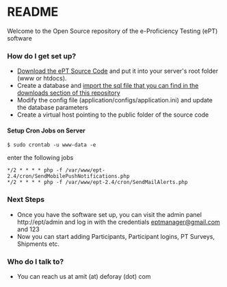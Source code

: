 # README #

Welcome to the Open Source repository of the e-Proficiency Testing (ePT) software

### How do I get set up? ###

* [Download the ePT Source Code](https://github.com/deforay/ept/releases) and put it into your server's root folder (www or htdocs). 
* Create a database and [import the sql file that you can find in the downloads section of this repository](https://github.com/deforay/ept/releases)
* Modify the config file (application/configs/application.ini) and update the database parameters
* Create a virtual host pointing to the public folder of the source code

#### Setup Cron Jobs on Server ####
`
$ sudo crontab -u www-data -e
`

enter the following jobs
```
*/2 * * * * php -f /var/www/ept-2.4/cron/SendMobilePushNotifications.php
*/2 * * * * php -f /var/www/ept-2.4/cron/SendMailAlerts.php
```


### Next Steps ###

* Once you have the software set up, you can visit the admin panel http://ept/admin and log in with the credentials eptmanager@gmail.com and 123
* Now you can start adding Participants, Participant logins, PT Surveys, Shipments etc.

### Who do I talk to? ###

* You can reach us at amit (at) deforay (dot) com
